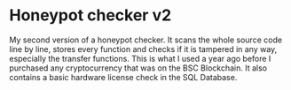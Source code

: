 # Honeypot checker v2

My second version of a honeypot checker. It scans the whole source code line by line, stores every function and checks if it is tampered in any way, especially the
transfer functions.
This is what I used a year ago before I purchased any cryptocurrency that was on the BSC Blockchain.
It also contains a basic hardware license check in the SQL Database.
